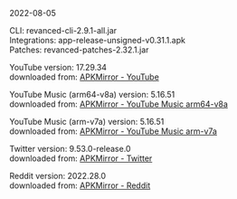 2022-08-05
  
CLI: revanced-cli-2.9.1-all.jar  
Integrations: app-release-unsigned-v0.31.1.apk  
Patches: revanced-patches-2.32.1.jar  

YouTube version: 17.29.34  
downloaded from: [APKMirror - YouTube](https://www.apkmirror.com/apk/google-inc/youtube/youtube-17-29-34-release/youtube-17-29-34-android-apk-download/)  

YouTube Music (arm64-v8a) version: 5.16.51  
downloaded from: [APKMirror - YouTube Music arm64-v8a](https://www.apkmirror.com/apk/google-inc/youtube-music/youtube-music-5-16-51-release/youtube-music-5-16-51-2-android-apk-download/)  

YouTube Music (arm-v7a) version: 5.16.51  
downloaded from: [APKMirror - YouTube Music arm-v7a](https://www.apkmirror.com/apk/google-inc/youtube-music/youtube-music-5-16-51-release/youtube-music-5-16-51-android-apk-download/)  

Twitter version: 9.53.0-release.0  
downloaded from: [APKMirror - Twitter](https://www.apkmirror.com/apk/twitter-inc/twitter/twitter-9-53-0-release-0-release/twitter-9-53-0-release-0-android-apk-download/)  

Reddit version: 2022.28.0  
downloaded from: [APKMirror - Reddit](https://www.apkmirror.com/apk/redditinc/reddit/reddit-2022-28-0-release/reddit-2022-28-0-2-android-apk-download/)  
